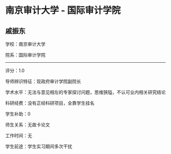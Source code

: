 # 南京审计大学 - 国际审计学院

## 戚振东

学校：南京审计大学

院系：国际审计学院

* * *

评分：1.0

导师辨识特征：现政府审计学院副院长

学术水平：无法与意见相左的专家探讨问题，思维狭隘，不认可业内相关研究结论

科研经费：没有正经科研项目，全靠学生挂名

学生补助：0

师生关系：无故卡论文

工作时间：无

学生前途：学生实习期间多次干扰